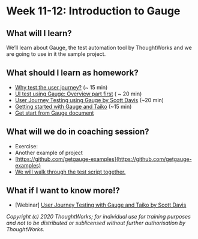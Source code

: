 # Week 11-12: Introduction to Gauge

## What will I learn?

We’ll learn about Gauge, the test automation tool by ThoughtWorks and we are going to use in it the sample project.

## What should I learn as homework?

* [Why test the user journey?](https://www.thoughtworks.com/es/insights/blog/why-test-user-journey?) \(~ 15 min\)
* [UI test using Gauge: Overview part first](https://docs.gauge.org/overview.html?os=macos&language=javascript&ide=vscode) \( ~ 20 min\)
* [User Journey Testing using Gauge by Scott Davis](https://www.youtube.com/watch?v=pSdpXmwhFXo) \(~20 min\) 
* [Getting started with Gauge and Taiko](https://www.youtube.com/watch?v=F2t57TbMNng) \(~15 min\) 
* [Get start from Gauge document](https://docs.gauge.org/getting_started/installing-gauge.html?os=macos&language=javascript&ide=vscode)

## What will we do in coaching session?

* Exercise: 
* Another example of project 
* [https://github.com/getgauge-examples](https://github.com/getgauge-examples)
* [We will walk through the test script together.](https://github.com/getgauge-examples/js-taiko)

## What if I want to know more!?

* \[Webinar\] [User Journey Testing with Gauge and Taiko by Scott Davis](https://youtu.be/gXK-0lGGNSQ)

_Copyright \(c\) 2020 ThoughtWorks; for individual use for training purposes and not to be distributed or sublicensed without further authorisation by ThoughtWorks._

